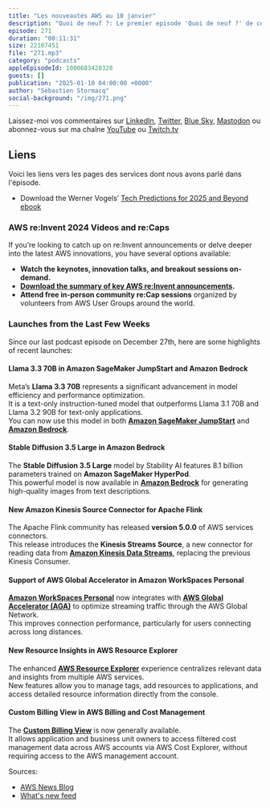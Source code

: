 ```yaml
---
title: "Les nouveautés AWS au 10 janvier"
description: "Quoi de neuf ?: Le premier episode 'Quoi de neuf ?' de cette année revient sur les prédictions technologiques pour 2025 et au delà de Werner Vogels, CTO d'Amazon. Nous parlons aussi des nouveautés des dernières semaines: Amazon bedorck et Sagemake acceuillent Les nouveaux modèles de Meta (Llama 3.3) et de Stability.ai (Stable Diffusion 3.5). On parle aussi d'un nouveau connecteur open source pour Apache Flink et Amazon Kinesis Data Stream, de Amazon Workspaces qui est désormais accessible via AWS Global Accelerator. Enfin nous abordons des nouvelles fonctions de Resources Explorer et dans la console de gestion des factures et des coûts (AWS Billing and Costs Management)."
episode: 271
duration: "00:11:31"
size: 22107451
file: "271.mp3"
category: "podcasts"
appleEpisodeId: 1000683428328
guests: []
publication: "2025-01-10 04:00:00 +0000"
author: "Sébastien Stormacq"
social-background: "/img/271.png"
---
```


Laissez-moi vos commentaires sur [LinkedIn](https://www.linkedin.com/in/sebastienstormacq/), [Twitter](https://twitter.com/sebsto), [Blue Sky](https://bsky.app/profile/sebsto.bsky.social), [Mastodon](https://awscommunity.social/@sebsto) ou abonnez-vous sur ma chaîne [YouTube](https://www.youtube.com/sebsto) ou [Twitch.tv](https://www.twitch.tv/sebAWS)

## Liens

Voici les liens vers les pages des services dont nous avons parlé dans l'épisode.

- Download the Werner Vogels’ [Tech Predictions for 2025 and Beyond ebook](https://d1.awsstatic.com/executive-insights/en_US/werner_vogels_tech_predictions_for_2025_and_beyond_ebook.pdf)

### AWS re:Invent 2024 Videos and re:Caps

If you’re looking to catch up on re:Invent announcements or delve deeper into the latest AWS innovations, you have several options available:

- **Watch the keynotes, innovation talks, and breakout sessions on-demand.**  
- **[Download the summary of key AWS re:Invent announcements](https://aws.amazon.com/reinvent/).**  
- **Attend free in-person community re:Cap sessions** organized by volunteers from AWS User Groups around the world.

### Launches from the Last Few Weeks

Since our last podcast episode on December 27th, here are some highlights of recent launches:

#### **Llama 3.3 70B in Amazon SageMaker JumpStart and Amazon Bedrock**
Meta’s **Llama 3.3 70B** represents a significant advancement in model efficiency and performance optimization.  
It is a text-only instruction-tuned model that outperforms Llama 3.1 70B and Llama 3.2 90B for text-only applications.  
You can now use this model in both **[Amazon SageMaker JumpStart](https://aws.amazon.com/sagemaker/)** and **[Amazon Bedrock](https://aws.amazon.com/bedrock/)**.

#### **Stable Diffusion 3.5 Large in Amazon Bedrock**
The **Stable Diffusion 3.5 Large** model by Stability AI features 8.1 billion parameters trained on **Amazon SageMaker HyperPod**.  
This powerful model is now available in **[Amazon Bedrock](https://aws.amazon.com/bedrock/)** for generating high-quality images from text descriptions.

#### **New Amazon Kinesis Source Connector for Apache Flink**
The Apache Flink community has released **version 5.0.0** of AWS services connectors.  
This release introduces the **Kinesis Streams Source**, a new connector for reading data from **[Amazon Kinesis Data Streams](https://aws.amazon.com/kinesis/)**, replacing the previous Kinesis Consumer.

#### **Support of AWS Global Accelerator in Amazon WorkSpaces Personal**
**[Amazon WorkSpaces Personal](https://aws.amazon.com/workspaces/)** now integrates with **[AWS Global Accelerator (AGA)](https://aws.amazon.com/global-accelerator/)** to optimize streaming traffic through the AWS Global Network.  
This improves connection performance, particularly for users connecting across long distances.

#### **New Resource Insights in AWS Resource Explorer**
The enhanced **[AWS Resource Explorer](https://aws.amazon.com/resource-explorer/)** experience centralizes relevant data and insights from multiple AWS services.  
New features allow you to manage tags, add resources to applications, and access detailed resource information directly from the console.

#### **Custom Billing View in AWS Billing and Cost Management**
The **[Custom Billing View](https://aws.amazon.com/aws-cost-management/)** is now generally available.  
It allows application and business unit owners to access filtered cost management data across AWS accounts via AWS Cost Explorer, without requiring access to the AWS management account.

Sources: 

- [AWS News Blog](https://aws.amazon.com/blogs/aws/)
- [What's new feed](https://aws.amazon.com/about-aws/whats-new/2023/)
